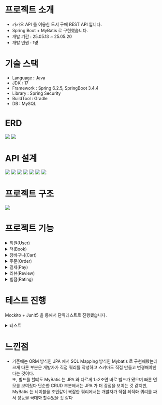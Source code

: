 # 프로젝트 소개

- 카카오 API 를 이용한 도서 구매 REST API 입니다.
- Spring Boot + MyBatis 로 구현했습니다.
- 개발 기간 : 25.05.13 ~ 25.05.20
- 개발 인원 : 1명

# 기술 스택

- Language : Java
- JDK : 17
- Framework : Spring 6.2.5, SpringBoot 3.4.4
- Library :  Spring Security
- BuildTool : Gradle
- DB : MySQL

# ERD
<img src="https://github.com/user-attachments/assets/093fae6a-9bc7-4da6-be31-f7ce38272791"/>
<img src="https://github.com/user-attachments/assets/448e50ea-12ea-473b-890a-e3d71882e729"/>


# API 설계
<img src="https://github.com/user-attachments/assets/61f0071f-ca23-482d-b99d-c5b31d0c8577"/>
<img src="https://github.com/user-attachments/assets/5cd6b073-0e26-4a02-baf8-5744e72b32f6"/>
<img src="https://github.com/user-attachments/assets/a5b0ccc0-2c4f-4e5f-b192-7b7303e1a7a7"/>
<img src="https://github.com/user-attachments/assets/ca703ad4-1363-47cc-877c-b0fefc4d3e03"/>
<img src="https://github.com/user-attachments/assets/6b0f1886-c9e7-433a-9d04-5614fadf083f"/>
<img src="https://github.com/user-attachments/assets/6411a4b5-399e-4bda-939e-95d0e7dc05c7"/>
<img src="https://github.com/user-attachments/assets/1600162f-4b57-4be3-b516-2d5ac00d32c5"/>

# 프로젝트 구조
<img src="https://github.com/user-attachments/assets/7496a76d-190f-4152-adae-bc9496f26a20"/>

# 프로젝트 기능

<details>
<summary>회원(User)</summary>

- 내 정보 조회
- 회원 단건 조회
- 회원 전체 조회
- 회원 가입
- 로그인
- 회원 정보 수정
- 회원 탈퇴
- 회원 삭제

</details>

<details>
<summary>책(Book)</summary>

- 책 단건 조회
- 책 전체 조회
- 책 생성
- 책 수정
- 책 삭제

</details>

<details>
<summary>장바구니(Cart)</summary>

- 장바구니 전체 조회
- 장바구니 단건 조회
- 현재 내가 담은 장바구니 조회
- 장바구니 생성
- 장바구니 수정
- 장바구니 삭제

</details>

<details>
<summary>주문(Order)</summary>

- 주문 단건 조회
- 주문 전체 조회
- 현재 내가 주문한 주문 조회
- 주문 생성<br>
    + 회원의 장바구니에 존재하고 있는 책에서만 주문 생성이 가능하며, 주문생성이 완료 될 경우에 장바구니 정보는 삭제시킵니다.<br>
    + 장바구니 품목 개수보다 더 많이 주문 할 경우 예외가 발생합니다.<br>
    + 회원은 주문을 생성할떄 원하는 마일리지 만큼 사용할수있으며 가지고 있는 마일리지 보다 많은 마일리지를 입력하면 예외가 발생합니다<br>

- 주문 취소<br>
    + 회원은 주문 상태가 PENDING, COMPLETE 일때만 주문 취소가 가능하다<br>
    + FAIL, CANCEL 일때는 예외가 발생한다<br>

</details>

<details>
<summary>결제(Pay)</summary>

- 결제 단건 조회
- 결제 전체 조회
- 내가 결제한 결제 조회
- 결제 생성
- 결제 취소<br>
    + 결제 상태가 COMPLETE 일때만 결제 취소가 가능하다<br>
    + FAIL, CANCEL 일때는 예외가 발생한다<br>

</details>


<details>
<summary>리뷰(Review)</summary>

+회원은 구매한 책에 대해서 리뷰를 남길 수 있으며, 리뷰를 작성할떄 별점(Rating)이 1:1 로 생성된다<br>

- 리뷰 단건 조회
- 리뷰 전체 조회
- 내가 등록한 리뷰 조회
- 리뷰 생성
- 리뷰 수정
- 리뷰 삭제

</details>

<details>
<summary>별점(Rating)</summary>

- 책 별점 그룹 조회
- 책 평균 별점 조회
- 특정 사용자의 책 별점 조회

</details>

# 테스트 진행
Mockito + Junit5 을 통해서 단위테스트로 진행했습니다.


<details>
<summary>테스트</summary>

- 회원(User)<br>
  <img src="https://github.com/user-attachments/assets/84d41d85-9b11-4cbb-8d27-dc00c0eddabb"/>


- 책(Book)<br>
  <img src="https://github.com/user-attachments/assets/e9a03ef6-ac03-4c48-889c-2870c74cce2a"/>

- 장바구니(Cart)<br>
  <img src="https://github.com/user-attachments/assets/ba33ff20-18ec-42a2-bb5b-589adeab665b"/>

- 주문(Order)<br>
  <img src="https://github.com/user-attachments/assets/2aa7db97-8cc3-4631-a7bd-e214768eb44a"/>

- 결제(Pay)<br>
  <img src="https://github.com/user-attachments/assets/90820a01-332b-47fe-8f54-0fa902697399"/>

- 리뷰(Review)<br>
  <img src="https://github.com/user-attachments/assets/21f0514e-89da-4c6e-b72e-ac189e473e80"/>

  
- 별점(Rating)<br>
  <img src="https://github.com/user-attachments/assets/d6876f50-5328-4d45-b426-1d5f531eef17"/>



</details>

# 느낀점

- 기존에는 ORM 방식인 JPA 에서 SQL Mapping 방식인 Mybatis 로 구현해봤는데 크게 다른 부분은 개발자가 직접 쿼리를 작성하고 스키마도 직접 만들고 변경해야한다는 것이다.<br>
  또, 빌드를 할떄도 MyBatis 는 JPA 와 다르게 1~2초면 바로 빌드가 됐으며 빠른 면모를 보여줬다
  단순한 CRUD 부분에서는 JPA 가 더 강점을 보이는 것 같지만,<br>
  MyBatis 는 테이블을 조인같이 복잡한 쿼리에서는 개발자가 직접 최적화 쿼리를 짜서 성능을 극대화 할수있을 것 같다




